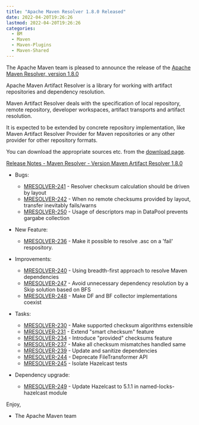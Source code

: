 ```yaml
---
title: "Apache Maven Resolver 1.8.0 Released"
date: 2022-04-20T19:26:26
lastmod: 2022-04-20T19:26:26
categories:
  - BM
  - Maven
  - Maven-Plugins
  - Maven-Shared
---
```

The Apache Maven team is pleased to announce the release of the 
[Apache Maven Resolver, version 1.8.0](https://maven.apache.org/resolver/index.html)

Apache Maven Artifact Resolver is a library for working with artifact
repositories and dependency resolution.

Maven Artifact Resolver deals with the specification of local repository,
remote repository, developer workspaces, artifact transports and artifact
resolution.

It is expected to be extended by concrete repository implementation, like Maven
Artifact Resolver Provider for Maven repositories or any other provider for
other repository formats.


You can download the appropriate sources etc. from the [download page](https://maven.apache.org/resolver/download.cgi).

<!-- more -->

[Release Notes - Maven Resolver - Version Maven Artifact Resolver 1.8.0](https://issues.apache.org/jira/secure/ReleaseNote.jspa?version=12351121&styleName=Text&projectId=12320628)

* Bugs:
 
  * [MRESOLVER-241](https://issues.apache.org/jira/browse/MRESOLVER-241) - Resolver checksum calculation should be driven by layout
  * [MRESOLVER-242](https://issues.apache.org/jira/browse/MRESOLVER-242) - When no remote checksums provided by layout, transfer inevitably fails/warns
  * [MRESOLVER-250](https://issues.apache.org/jira/browse/MRESOLVER-250) - Usage of descriptors map in DataPool prevents gargabe collection

* New Feature:
 
  * [MRESOLVER-236](https://issues.apache.org/jira/browse/MRESOLVER-236) - Make it possible to resolve .asc on a 'fail' <checksumPolicy/> respository.

* Improvements:
 
  * [MRESOLVER-240](https://issues.apache.org/jira/browse/MRESOLVER-240) - Using breadth-first approach to resolve Maven dependencies
  * [MRESOLVER-247](https://issues.apache.org/jira/browse/MRESOLVER-247) - Avoid unnecessary dependency resolution by a Skip solution based on BFS
  * [MRESOLVER-248](https://issues.apache.org/jira/browse/MRESOLVER-248) - Make DF and BF collector implementations coexist

* Tasks:
 
  * [MRESOLVER-230](https://issues.apache.org/jira/browse/MRESOLVER-230) - Make supported checksum algorithms extensible
  * [MRESOLVER-231](https://issues.apache.org/jira/browse/MRESOLVER-231) - Extend "smart checksum" feature
  * [MRESOLVER-234](https://issues.apache.org/jira/browse/MRESOLVER-234) - Introduce "provided" checksums feature
  * [MRESOLVER-237](https://issues.apache.org/jira/browse/MRESOLVER-237) - Make all checksum mismatches handled same
  * [MRESOLVER-239](https://issues.apache.org/jira/browse/MRESOLVER-239) - Update and sanitize dependencies
  * [MRESOLVER-244](https://issues.apache.org/jira/browse/MRESOLVER-244) - Deprecate FileTransformer API
  * [MRESOLVER-245](https://issues.apache.org/jira/browse/MRESOLVER-245) - Isolate Hazelcast tests

* Dependency upgrade:
 
  * [MRESOLVER-249](https://issues.apache.org/jira/browse/MRESOLVER-249) - Update Hazelcast to 5.1.1 in named-locks-hazelcast module
     
Enjoy,

- The Apache Maven team
